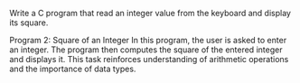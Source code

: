 Write a C program that read an integer
value from the keyboard and display its square.



Program 2: Square of an Integer
In this program, the user is asked to enter an integer. The program then computes the square of the entered integer and displays it. This task reinforces understanding of arithmetic operations and the importance of data types.
